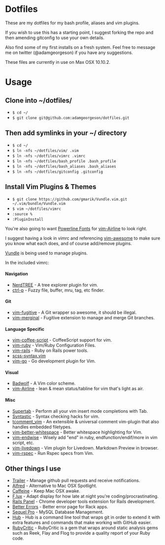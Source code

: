 Dotfiles
========

These are my dotfiles for my bash profile, aliases and vim plugins.

If you wish to use this has a starting point, I suggest forking the repo and then amending gitconfig to use your own details.

Also find some of my first installs on a fresh system. Feel free to message me on twitter (@adamgeorgeson) if you have any suggestions.

These files are currently in use on Max OSX 10.10.2.

Usage
========

## Clone into ~/dotfiles/

* `$ cd ~/`
* `$ git clone git@github.com:adamgeorgeson/dotfiles.git`

## Then add symlinks in your ~/ directory

* `$ cd ~/`
* `$ ln -nfs ~/dotfiles/vim/ .vim`
* `$ ln -nfs ~/dotfiles/vimrc .vimrc`
* `$ ln -nfs ~/dotfiles/bash_profile .bash_profile`
* `$ ln -nfs ~/dotfiles/bash_aliases .bash_aliases`
* `$ ln -nfs ~/dotfiles/gitconfig .gitconfig`

## Install Vim Plugins & Themes

* `$ git clone https://github.com/gmarik/Vundle.vim.git ~/.vim/bundle/Vundle.vim`
* `$ vim ~/dotfiles/vimrc`
* `:source %`
* `:PluginInstall`

You're also going to want [Powerline Fonts](https://github.com/powerline/fonts) for [vim-Airline](https://github.com/bling/vim-airline) to look right.

I suggest having a look in vimrc and referencing [vim-awesome](http://vimawesome.com/) to make sure you know what each does, and of course add/remove plugins.

[Vundle](https://github.com/gmarik/Vundle.vim) is being used to manage plugins.

In the included vimrc:

#### Navigation

* [NerdTREE](https://github.com/scrooloose/nerdtree) - A tree explorer plugin for vim.
* [ctrl-p](https://github.com/kien/ctrlp.vim) - Fuzzy file, buffer, mru, tag, etc finder.

#### Git

* [vim-fugitive](https://github.com/tpope/vim-fugitive) - A Git wrapper so awesome, it should be illegal.
* [vim-merginal](https://github.com/idanarye/vim-merginal) - Fugitive extension to manage and merge Git branches.

#### Language Specific
* [vim-coffee-script](https://github.com/kchmck/vim-coffee-script) - CoffeeScript support for vim.
* [vim-ruby](https://github.com/vim-ruby/vim-ruby) - Vim/Ruby Configuration Files.
* [vim-rails](https://github.com/tpope/vim-rails) - Ruby on Rails power tools.
* [scss-syntax.vim](https://github.com/cakebaker/scss-syntax.vim)
* [vim-go](https://github.com/fatih/vim-go) - Go development plugin for Vim.

#### Visual

* [Badwolf](https://github.com/sjl/badwolf) - A Vim color scheme.
* [vim-Airline](https://github.com/bling/vim-airline) - lean & mean status/tabline for vim that's light as air.

#### Misc

* [Supertab](https://github.com/ervandew/supertab) - Perform all your vim insert mode completions with Tab.
* [Syntastic](https://github.com/scrooloose/syntastic) - Syntax checking hacks for vim.
* [tcomment_vim](https://github.com/tomtom/tcomment_vim) - An extensible & universal comment vim-plugin that also handles embedded filetypes.
* [vim-better-whitespace](https://github.com/ntpeters/vim-better-whitespace) - Better whitespace highlighting for Vim.
* [vim-endwise](https://github.com/tpope/vim-endwise) - Wisely add "end" in ruby, endfunction/endif/more in vim script, etc.
* [vim-livedown](https://github.com/shime/vim-livedown) - Vim plugin for Livedown. Markdown Preview in browser.
* [vim-rspec](https://github.com/thoughtbot/vim-rspec) - Run Rspec specs from Vim.

## Other things I use

* [Trailer](https://github.com/ptsochantaris/trailer) - Manage github pull requests and receive notifications.
* [Alfred](http://www.alfredapp.com/) - Alternative to Mac OSX Spotlight.
* [Caffeine](http://lightheadsw.com/caffeine/) - Keep Mac OSX awake.
* [F.lux](https://justgetflux.com/) - Adapt display for how late at night you're coding/procrastinating.
* [Rails Panel](https://github.com/dejan/rails_panel) - Chrome developer tools extension for Rails development.
* [Better Errors](https://github.com/charliesome/better_errors) - Better error page for Rack apps.
* [Sequel Pro](http://www.sequelpro.com/) - MySQL Database Management.
* [Hub](https://github.com/github/hub) - Hub is a command line tool that wraps git in order to extend it with extra features and commands that make working with GitHub easier.
* [RubyCritic](https://github.com/whitesmith/rubycritic) - RubyCritic is a gem that wraps around static analysis gems such as Reek, Flay and Flog to provide a quality report of your Ruby code.
